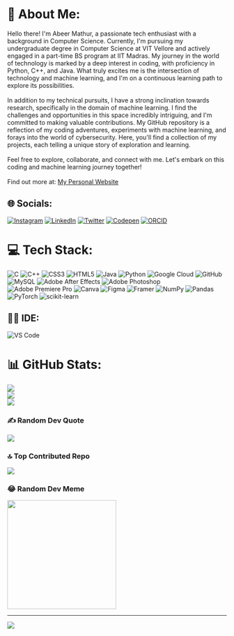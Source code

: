 # 💫 About Me:
Hello there! I'm Abeer Mathur, a passionate tech enthusiast with a background in Computer Science. Currently, I'm pursuing my undergraduate degree in Computer Science at VIT Vellore and actively engaged in a part-time BS program at IIT Madras. My journey in the world of technology is marked by a deep interest in coding, with proficiency in Python, C++, and Java. What truly excites me is the intersection of technology and machine learning, and I'm on a continuous learning path to explore its possibilities.<br><br>In addition to my technical pursuits, I have a strong inclination towards research, specifically in the domain of machine learning. I find the challenges and opportunities in this space incredibly intriguing, and I'm committed to making valuable contributions. My GitHub repository is a reflection of my coding adventures, experiments with machine learning, and forays into the world of cybersecurity. Here, you'll find a collection of my projects, each telling a unique story of exploration and learning.<br><br>Feel free to explore, collaborate, and connect with me. Let's embark on this coding and machine learning journey together! <br><br> Find out more at: <a href="https://abeermathur17.in/">My Personal Website</a>


## 🌐 Socials:
[![Instagram](https://img.shields.io/badge/Instagram-%23E4405F.svg?logo=Instagram&logoColor=white)](https://instagram.com/abeer.mathur) [![LinkedIn](https://img.shields.io/badge/LinkedIn-%230077B5.svg?logo=linkedin&logoColor=white)](https://linkedin.com/in/abeermathur) [![Twitter](https://img.shields.io/badge/Twitter-%231DA1F2.svg?logo=Twitter&logoColor=white)](https://twitter.com/abeer_mathur17) [![Codepen](https://img.shields.io/badge/Codepen-000000?style=for-the-badge&logo=codepen&logoColor=white)](https://codepen.io/abeer-wd) [![ORCID](https://img.shields.io/badge/orcid-A6CE39?style=for-the-badge&logo=orcid&logoColor=white)](https://orcid.org/0009-0004-3129-0749)

# 💻 Tech Stack:
![C](https://img.shields.io/badge/c-%2300599C.svg?style=for-the-badge&logo=c&logoColor=white) ![C++](https://img.shields.io/badge/c++-%2300599C.svg?style=for-the-badge&logo=c%2B%2B&logoColor=white) ![CSS3](https://img.shields.io/badge/css3-%231572B6.svg?style=for-the-badge&logo=css3&logoColor=white) ![HTML5](https://img.shields.io/badge/html5-%23E34F26.svg?style=for-the-badge&logo=html5&logoColor=white) ![Java](https://img.shields.io/badge/java-%23ED8B00.svg?style=for-the-badge&logo=java&logoColor=white) ![Python](https://img.shields.io/badge/python-3670A0?style=for-the-badge&logo=python&logoColor=ffdd54) ![Google Cloud](https://img.shields.io/badge/Google%20Cloud-%234285F4.svg?style=for-the-badge&logo=google-cloud&logoColor=white) ![GitHub](https://img.shields.io/badge/GitHub-%23121011.svg?style=for-the-badge&logo=github&logoColor=white) ![MySQL](https://img.shields.io/badge/mysql-%2300f.svg?style=for-the-badge&logo=mysql&logoColor=white) ![Adobe After Effects](https://img.shields.io/badge/Adobe%20After%20Effects-9999FF.svg?style=for-the-badge&logo=Adobe%20After%20Effects&logoColor=white) ![Adobe Photoshop](https://img.shields.io/badge/adobephotoshop-%2331A8FF.svg?style=for-the-badge&logo=adobephotoshop&logoColor=white) ![Adobe Premiere Pro](https://img.shields.io/badge/Adobe%20Premiere%20Pro-9999FF.svg?style=for-the-badge&logo=Adobe%20Premiere%20Pro&logoColor=white) ![Canva](https://img.shields.io/badge/Canva-%2300C4CC.svg?style=for-the-badge&logo=Canva&logoColor=white) 	![Figma](https://img.shields.io/badge/figma-%23F24E1E.svg?style=for-the-badge&logo=figma&logoColor=white) ![Framer](https://img.shields.io/badge/Framer-black?style=for-the-badge&logo=framer&logoColor=blue) ![NumPy](https://img.shields.io/badge/numpy-%23013243.svg?style=for-the-badge&logo=numpy&logoColor=white) ![Pandas](https://img.shields.io/badge/pandas-%23150458.svg?style=for-the-badge&logo=pandas&logoColor=white) ![PyTorch](https://img.shields.io/badge/PyTorch-%23EE4C2C.svg?style=for-the-badge&logo=PyTorch&logoColor=white) ![scikit-learn](https://img.shields.io/badge/scikit--learn-%23F7931E.svg?style=for-the-badge&logo=scikit-learn&logoColor=white)

## 👩‍💻 IDE:
![VS Code](https://img.shields.io/badge/VSCode-0078D4?style=for-the-badge&logo=visual%20studio%20code&logoColor=white)

# 📊 GitHub Stats:
![](https://github-readme-stats.vercel.app/api?username=AbeerMathur&theme=dark&hide_border=false&include_all_commits=true&count_private=false)<br/>
![](https://github-readme-streak-stats.herokuapp.com/?user=AbeerMathur&theme=dark&hide_border=false)<br/>
![](https://github-readme-stats.vercel.app/api/top-langs/?username=AbeerMathur&theme=dark&hide_border=false&include_all_commits=true&count_private=false&layout=compact)

### ✍️ Random Dev Quote
![](https://quotes-github-readme.vercel.app/api?type=horizontal&theme=radical)

### 🔝 Top Contributed Repo
![](https://github-contributor-stats.vercel.app/api?username=AbeerMathur&limit=5&theme=tokyonight&combine_all_yearly_contributions=true)

### 😂 Random Dev Meme
<img src='https://randommeme-five.vercel.app/' style="height: 250px;"/>

---
[![](https://visitcount.itsvg.in/api?id=manvendrasingh09&icon=1&color=0)](https://visitcount.itsvg.in)

<!-- Proudly created with GPRM ( https://gprm.itsvg.in ) -->
